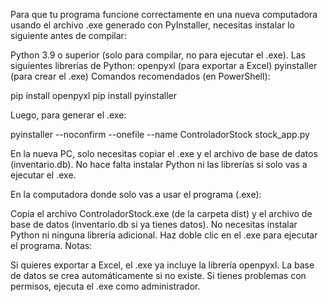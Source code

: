 Para que tu programa funcione correctamente en una nueva computadora usando el archivo .exe generado con PyInstaller, necesitas instalar lo siguiente antes de compilar:

Python 3.9 o superior (solo para compilar, no para ejecutar el .exe).
Las siguientes librerías de Python:
openpyxl (para exportar a Excel)
pyinstaller (para crear el .exe)
Comandos recomendados (en PowerShell):

pip install openpyxl
pip install pyinstaller

Luego, para generar el .exe:

pyinstaller --noconfirm --onefile --name ControladorStock stock_app.py

En la nueva PC, solo necesitas copiar el .exe y el archivo de base de datos (inventario.db). No hace falta instalar Python ni las librerías si solo vas a ejecutar el .exe.

En la computadora donde solo vas a usar el programa (.exe):

Copia el archivo ControladorStock.exe (de la carpeta dist) y el archivo de base de datos (inventario.db si ya tienes datos).
No necesitas instalar Python ni ninguna librería adicional.
Haz doble clic en el .exe para ejecutar el programa.
Notas:

Si quieres exportar a Excel, el .exe ya incluye la librería openpyxl.
La base de datos se crea automáticamente si no existe.
Si tienes problemas con permisos, ejecuta el .exe como administrador.
